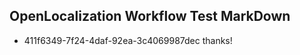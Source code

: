 ## OpenLocalization Workflow Test MarkDown
* 411f6349-7f24-4daf-92ea-3c4069987dec thanks!

<!--HONumber=Aug16_HO3-->


